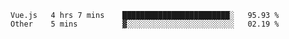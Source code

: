 <!--START_SECTION:waka-->

```text
Vue.js   4 hrs 7 mins    ████████████████████████░   95.93 %
Other    5 mins          ▓░░░░░░░░░░░░░░░░░░░░░░░░   02.19 %
```

<!--END_SECTION:waka-->
